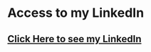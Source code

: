 # Access to my LinkedIn
## [Click Here to see my LinkedIn](https://www.linkedin.com/in/rafael-gambin-ba3479228/) 
